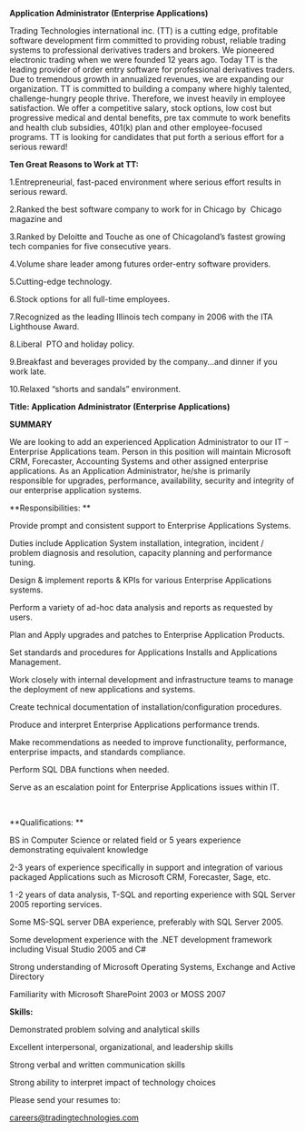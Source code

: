 **Application Administrator (Enterprise Applications)**

Trading Technologies international inc. (TT) is a cutting edge,
profitable software development firm committed to providing robust,
reliable trading systems to professional derivatives traders and
brokers. We pioneered electronic trading when we were founded 12 years
ago. Today TT is the leading provider of order entry software for
professional derivatives traders. Due to tremendous growth in annualized
revenues, we are expanding our organization. TT is committed to building
a company where highly talented, challenge-hungry people thrive.
Therefore, we invest heavily in employee satisfaction. We offer a
competitive salary, stock options, low cost but progressive medical and
dental benefits, pre tax commute to work benefits and health club
subsidies, 401(k) plan and other employee-focused programs. TT is
looking for candidates that put forth a serious effort for a serious
reward!

**Ten Great Reasons to Work at TT:**

1.Entrepreneurial, fast-paced environment where serious effort results
in serious reward.

2.Ranked the best software company to work for in Chicago by  Chicago
magazine and

3.Ranked by Deloitte and Touche as one of Chicagoland’s fastest growing
tech companies for five consecutive years.

4.Volume share leader among futures order-entry software providers.

5.Cutting-edge technology.

6.Stock options for all full-time employees.

7.Recognized as the leading Illinois tech company in 2006 with the ITA
Lighthouse Award.

8.Liberal  PTO and holiday policy.

9.Breakfast and beverages provided by the company…and dinner if you work
late.

10.Relaxed “shorts and sandals” environment.

**Title: Application Administrator (Enterprise Applications)**

**SUMMARY**

We are looking to add an experienced Application Administrator to our IT
– Enterprise Applications team. Person in this position will maintain
Microsoft CRM, Forecaster, Accounting Systems and other assigned
enterprise applications. As an Application Administrator, he/she is
primarily responsible for upgrades, performance, availability, security
and integrity of our enterprise application systems.

**Responsibilities: **

Provide prompt and consistent support to Enterprise Applications
Systems.

Duties include Application System installation, integration, incident /
problem diagnosis and resolution, capacity planning and performance
tuning.

Design & implement reports & KPIs for various Enterprise Applications
systems.

Perform a variety of ad-hoc data analysis and reports as requested by
users.

Plan and Apply upgrades and patches to Enterprise Application Products.

Set standards and procedures for Applications Installs and Applications
Management.

Work closely with internal development and infrastructure teams to
manage the deployment of new applications and systems.

Create technical documentation of installation/configuration procedures.

Produce and interpret Enterprise Applications performance trends.

Make recommendations as needed to improve functionality, performance,
enterprise impacts, and standards compliance.

Perform SQL DBA functions when needed.

Serve as an escalation point for Enterprise Applications issues within
IT.

 

**Qualifications: **

BS in Computer Science or related field or 5 years experience
demonstrating equivalent knowledge

2-3 years of experience specifically in support and integration of
various packaged Applications such as Microsoft CRM, Forecaster, Sage,
etc.

1 -2 years of data analysis, T-SQL and reporting experience with SQL
Server 2005 reporting services.

Some MS-SQL server DBA experience, preferably with SQL Server 2005.

Some development experience with the .NET development framework
including Visual Studio 2005 and C\#

Strong understanding of Microsoft Operating Systems, Exchange and Active
Directory

Familiarity with Microsoft SharePoint 2003 or MOSS 2007

**Skills:**

Demonstrated problem solving and analytical skills

Excellent interpersonal, organizational, and leadership skills

Strong verbal and written communication skills

Strong ability to interpret impact of technology choices

Please send your resumes to:

[careers@tradingtechnologies.com](mailto:careers@tradingtechnologies.com "mailto:careers@tradingtechnologies.com")
